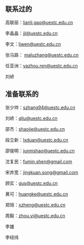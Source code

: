 ## 联系过的

高联丽：lianli.gao@uestc.edu.cn

李晶晶：jjl@uestc.edu.cn

李文：liwen@uestc.edu.cn

张马路： maluzhang@uestc.edu.cn

任亚洲：yazhou.ren@uestc.edu.cn

刘峤

## 准备联系的

张少帅：szhang94@uestc.edu.cn

刘峤：qliu@uestc.edu.cn

邵杰：shaojie@uestc.edu.cn

段立新：lxduan@uestc.edu.cn

邵俊明：junmshao@uestc.edu.cn

沈复民：fumin.shen@gmail.com

宋井宽：jingkuan.song@gmail.com

顾实：gus@uestc.edu.cn

黄可：huangke@uestc.edu.cn

郑旭：xzheng@uestc.edu.cn

周毅：zhou.yi@uestc.edu.cn

李雄

李经纬

